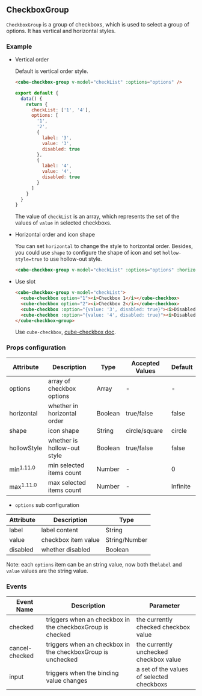 ## CheckboxGroup

`CheckboxGroup` is a group of checkboxs, which is used to select a group of options. It has vertical and horizontal styles.

### Example

- Vertical order

  Default is vertical order style.

  ```html
  <cube-checkbox-group v-model="checkList" :options="options" />
  ```
  ```js
  export default {
    data() {
      return {
        checkList: ['1', '4'],
        options: [
          '1',
          '2',
          {
            label: '3',
            value: '3',
            disabled: true
          },
          {
            label: '4',
            value: '4',
            disabled: true
          }
        ]
      }
    }
  }
  ```

  The value of `checkList` is an array, which represents the set of the values of `value` in selected checkboxs.

- Horizontal order and icon shape

  You can set `horizontal` to change the style to horizontal order. Besides, you could use `shape` to configure the shape of icon and set `hollow-style=true` to use hollow-out style.

  ```html
  <cube-checkbox-group v-model="checkList" :options="options" :horizontal="true" shape="square" :hollow-style="true" />
  ```

- Use slot

  ```html
  <cube-checkbox-group v-model="checkList">
    <cube-checkbox option="1"><i>Checkbox 1</i></cube-checkbox>
    <cube-checkbox option="2"><i>Checkbox 2</i></cube-checkbox>
    <cube-checkbox :option="{value: '3', disabled: true}"><i>Disabled Checkbox</i></cube-checkbox>
    <cube-checkbox :option="{value: '4', disabled: true}"><i>Disabled & Checked Checkbox</i></cube-checkbox>
  </cube-checkbox-group>
  ```

  Use `cube-checkbox`, [cube-checkbox doc](#/en-US/docs/checkbox).

### Props configuration

| Attribute | Description | Type | Accepted Values | Default |
| - | - | - | - | - |
| options | array of checkbox options | Array | - | - |
| horizontal | whether in horizontal order | Boolean | true/false | false |
| shape | icon shape | String | circle/square | circle |
| hollowStyle | whether is hollow-out style | Boolean | true/false | false |
| min<sup>1.11.0</sup> | min selected items count | Number | - | 0 |
| max<sup>1.11.0</sup> | max selected items count | Number | - | Infinite |

* `options` sub configuration

| Attribute | Description | Type  |
| - | - | - |
| label | label content | String |
| value | checkbox item value | String/Number |
| disabled | whether disabled | Boolean |

Note: each `options` item can be an string value, now both the`label` and `value` values are the string value.

### Events

| Event Name | Description | Parameter |
| - | - | - |
| checked | triggers when an checkbox in the checkboxGroup is checked | the currently checked checkbox value |
| cancel-checked | triggers when an checkbox in the checkboxGroup is unchecked | the currently unchecked checkbox value |
| input | triggers when the binding value changes | a set of the values of selected checkboxs|
